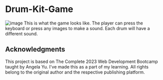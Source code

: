 # Drum-Kit-Game
![image](https://user-images.githubusercontent.com/77297529/214694716-afd0a7e5-ad32-4b9f-84b4-bf81c7d699b5.png)
This is what the game looks like. The player can press the keyboard or press any images to make a sound. Each drum will have a different sound.
## Acknowledgments
This project is based on The Complete 2023 Web Development Bootcamp taught by Angela Yu. I've made this as a part of my learning. All rights belong to the original author and the respective publishing platform.
